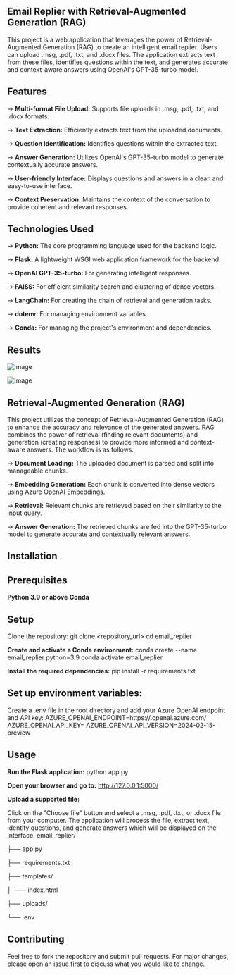 ## Email Replier with Retrieval-Augmented Generation (RAG)
This project is a web application that leverages the power of Retrieval-Augmented Generation (RAG) to create an intelligent email replier. Users can upload .msg, .pdf, .txt, and .docx files. The application extracts text from these files, identifies questions within the text, and generates accurate and context-aware answers using OpenAI's GPT-35-turbo model.

## Features
 
  ->  **Multi-format File Upload:** Supports file uploads in .msg, .pdf, .txt, and .docx formats.
  
  ->  **Text Extraction:** Efficiently extracts text from the uploaded documents.
  
  ->  **Question Identification:** Identifies questions within the extracted text.
  
  ->  **Answer Generation:** Utilizes OpenAI's GPT-35-turbo model to generate contextually accurate answers.
  
  ->  **User-friendly Interface:** Displays questions and answers in a clean and easy-to-use interface.
  
  ->  **Context Preservation:** Maintains the context of the conversation to provide coherent and relevant responses.

## Technologies Used

->   **Python:** The core programming language used for the backend logic.

->    **Flask:** A lightweight WSGI web application framework for the backend.

->    **OpenAI GPT-35-turbo:** For generating intelligent responses.

->    **FAISS:** For efficient similarity search and clustering of dense vectors.

->   **LangChain:** For creating the chain of retrieval and generation tasks.

->    **dotenv:** For managing environment variables.

->    **Conda:** For managing the project's environment and dependencies.

## Results

![image](https://github.com/user-attachments/assets/017238a1-cbd6-4599-b795-5964a0c7911a)

![image](https://github.com/user-attachments/assets/5aabdc83-24df-4379-91da-b023e3bb921d)



## Retrieval-Augmented Generation (RAG)
This project utilizes the concept of Retrieval-Augmented Generation (RAG) to enhance the accuracy and relevance of the generated answers. RAG combines the power of retrieval (finding relevant documents) and generation (creating responses) to provide more informed and context-aware answers. The workflow is as follows:

-> **Document Loading:** The uploaded document is parsed and split into manageable chunks.

-> **Embedding Generation:** Each chunk is converted into dense vectors using Azure OpenAI Embeddings.

->  **Retrieval:** Relevant chunks are retrieved based on their similarity to the input query.

->  **Answer Generation:** The retrieved chunks are fed into the GPT-35-turbo model to generate accurate and contextually relevant answers.

## Installation
## Prerequisites
**Python 3.9 or above**
**Conda**

## Setup
Clone the repository:
git clone <repository_url>
cd email_replier

**Create and activate a Conda environment:**
conda create --name email_replier python=3.9
conda activate email_replier

**Install the required dependencies:**
pip install -r requirements.txt

## Set up environment variables:

Create a .env file in the root directory and add your Azure OpenAI endpoint and API key:
AZURE_OPENAI_ENDPOINT=https://<your-endpoint>.openai.azure.com/
AZURE_OPENAI_API_KEY=<your-api-key>
AZURE_OPENAI_API_VERSION=2024-02-15-preview

## Usage
**Run the Flask application:**
python app.py

**Open your browser and go to:**
http://127.0.0.1:5000/

**Upload a supported file:**

Click on the "Choose file" button and select a .msg, .pdf, .txt, or .docx file from your computer. The application will process the file, extract text, identify questions, and generate answers which will be displayed on the interface.
email_replier/

├── app.py

├── requirements.txt

├── templates/

│   └── index.html

├── uploads/

└── .env

## Contributing
Feel free to fork the repository and submit pull requests. For major changes, please open an issue first to discuss what you would like to change.

